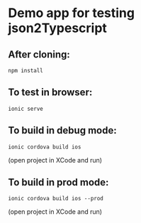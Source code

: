 # Demo app for testing json2Typescript

## After cloning:

`npm install`

## To test in browser:

`ionic serve`

## To build in debug mode:

`ionic cordova build ios`

(open project in XCode and run)

## To build in prod mode:

`ionic cordova build ios --prod`

(open project in XCode and run)
